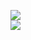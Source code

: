 [![](https://img.shields.io/badge/Made%20With-Github%20Spray-lightgrey.svg?style=for-the-badge&logo=github)](https://github.com/Annihil/github-spray#27093)  
[![](https://i.imgur.com/2DrTn0Z.gif)](https://github.com/Annihil/github-spray)